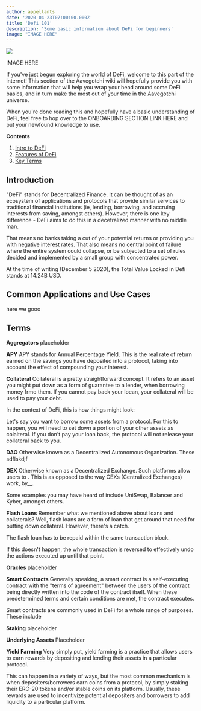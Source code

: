 ```yaml
---
author: appellants
date: '2020-04-23T07:00:00.000Z'
title: 'Defi 101'
description: 'Some basic information about DeFi for beginners'
image: "IMAGE HERE"
---
```


<div class="headerImageContainer">
<img class="headerImage" src="IMAGE HERE">
<p class="headerImageText">IMAGE HERE</p>
</div>


If you've just begun exploring the world of DeFi, welcome to this part of the internet! This section of the Aavegotchi wiki will hopefully provide you with some information that will help you wrap your head around some DeFi basics, and in turn make the most out of your time in the Aavegotchi universe. 


When you're done reading this and hopefully have a basic understanding of DeFi, feel free to hop over to the ONBOARDING SECTION LINK HERE and put your newfound knowledge to use.



<div class="contentsBox">

**Contents**

<ol>
<li><a href=#Introduction>Intro to DeFi</a></li>
<li><a href=#Common Applications and Use Cases>Features of DeFi</a></li>
<li><a href=#Terms>Key Terms</a></li>
</ol>

</div>

## Introduction

"DeFi" stands for **De**centralized **Fi**nance. It can be thought of as an ecosystem of applications and protocols that provide similar services to traditional financial institutions (ie, lending, borrowing, and accruing interests from saving, amongst others). However, there is one key difference - DeFi aims to do this in a decetralized manner with no middle man. 


That means no banks taking a cut of your potential returns or providing you with negative interest rates. That also means no central point of failure where the entire system could collapse, or be subjected to a set of rules decided and implemented by a small group with concentrated power.


At the time of writing (December 5 2020), the Total Value Locked in Defi stands at 14.24B USD.


## Common Applications and Use Cases

here we gooo

## Terms

**Aggregators**
placeholder



**APY**
APY stands for Annual Percentage Yield. This is the real rate of return earned on the savings you have deposited into a protocol, taking into account the effect of compounding your interest.



**Collateral**
Collateral is a pretty straightforward concept. It refers to an asset you might put down as a form of guarantee to a lender, when borrowing money frmo them. If you cannot pay back your loean, your collateral will be used to pay your debt. 

In the context of DeFi, this is how things might look: 

Let's say you want to borrow some assets from a protocol. For this to happen, you will need to set down a portion of your other assets as colalteral. If you don't pay your loan back, the protocol will not release your collateral back to you.



**DAO**
Otherwise known as a Decentralized Autonomous Organization. These sdflskdjf



**DEX**
Otherwise known as a Decentralized Exchange. Such platforms allow users to . This is as opposed to the way CEXs (Centralized Exchanges) work, by__.

Some examples you may have heard of include UniSwap, Balancer and Kyber, amongst others.


**Flash Loans**
Remember what we mentioned above about loans and collaterals? Well, flash loans are a form of loan that get around that need for putting down collateral. However, there's a catch.

The flash loan has to be repaid within the same transaction block. 

If this doesn't happen, the whole transaction is reversed to effectively undo the actions executed up until that point. 



**Oracles**
placeholder



**Smart Contracts**
Generally speaking, a smart contract is a self-executing contract with the "terms of agreement" between the users of the contract being directly written into the code of the contract itself. When these predetermined terms and certain conditions are met, the contract executes.

Smart contracts are commonly used in DeFi for a whole range of purposes. These include



**Staking**
placeholder



**Underlying Assets**
Placeholder



**Yield Farming**
Very simply put, yield farming is a practice that allows users to earn rewards by depositing and lending their assets in a particular protocol.

This can happen in a variety of ways, but the most common mechanism is when depositers/borrowers earn coins from a protocol, by simply staking their ERC-20 tokens and/or stable coins on its platform. Usually, these rewards are used to incentivize potential depositers and borrowers to add liquidity to a particular platform.


